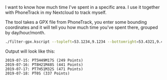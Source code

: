 I want to know how much time I've spent in a specific area.
I use it together with PhoneTrack in my Nextcloud to track myself.

The tool takes a GPX file from PhoneTrack, you enter some bounding coordinates
and it will tell you how much time you've spent there, grouped by day/hour/month.

```bash
./filter-gpx.kscript --topleft=53.1234,9.1234 --bottomright=53.4321,9.4321 --groupBy=DAY gpx.xml
```

Output will look like this:

```
2019-07-15: PT5H49M17S (249 Points)
2019-07-16: PT8H21M48S (441 Points)
2019-07-17: PT7H51M32S (471 Points)
2019-07-18: PT0S (337 Points)
```
